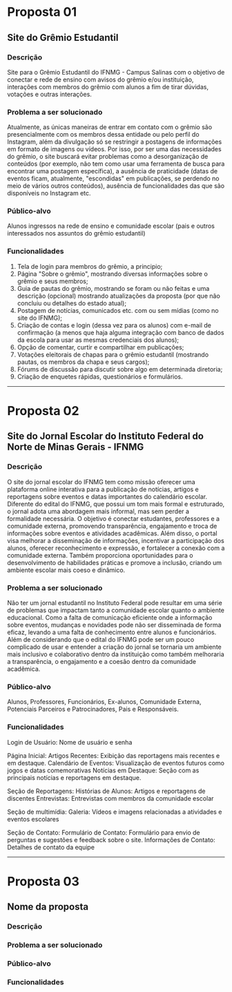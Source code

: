 # Proposta 01

## Site do Grêmio Estudantil

### Descrição
Site para o Grêmio Estudantil do IFNMG - Campus Salinas com o objetivo de conectar e rede de ensino com avisos do grêmio e/ou instituição, interações com membros do grêmio com alunos a fim de tirar dúvidas, votações e outras interações.

### Problema a ser solucionado
Atualmente, as únicas maneiras de entrar em contato com o grêmio são presencialmente com os membros dessa entidade ou pelo perfil do Instagram, além da divulgação só se restringir a postagens de informações em formato de imagens ou vídeos.
Por isso, por ser uma das necessidades do grêmio, o site buscará evitar problemas como a desorganização de conteúdos (por exemplo, não tem como usar uma ferramenta de busca para encontrar uma postagem específica), a ausência de praticidade (datas de eventos ficam, atualmente, "escondidas" em publicações, se perdendo no meio de vários outros conteúdos), ausência de funcionalidades das que são disponíveis no Instagram etc.

### Público-alvo
Alunos ingressos na rede de ensino e comunidade escolar (pais e outros interessados nos assuntos do grêmio estudantil)

### Funcionalidades
1. Tela de login para membros do grêmio, a principio;
2. Página "Sobre o grêmio", mostrando diversas informações sobre o grêmio e seus membros;
3. Guia de pautas do grêmio, mostrando se foram ou não feitas e uma descrição (opcional) mostrando atualizações da proposta (por que não concluiu ou detalhes do estado atual);
4. Postagem de notícias, comunicados etc. com ou sem mídias (como no site do IFNMG);
5. Criação de contas e login (dessa vez para os alunos) com e-mail de confirmação (a menos que haja alguma integração com banco de dados da escola para usar as mesmas credenciais dos alunos);
6. Opção de comentar, curtir e compartilhar em publicações;
7. Votações eleitorais de chapas para o grêmio estudantil (mostrando pautas, os membros da chapa e seus cargos);
8. Fórums de discussão para discutir sobre algo em determinada diretoria;
9. Criação de enquetes rápidas, questionários e formulários.

---

# Proposta 02

## Site do Jornal Escolar do Instituto Federal do Norte de Minas Gerais - IFNMG

### Descrição
O site do jornal escolar do IFNMG tem como missão oferecer uma plataforma online interativa para a publicação de notícias, artigos e reportagens sobre eventos e datas importantes do calendário escolar. Diferente do edital do IFNMG, que possui um tom mais formal e estruturado, o jornal adota uma abordagem mais informal, mas sem perder a formalidade necessária. O objetivo é conectar estudantes, professores e a comunidade externa, promovendo transparência, engajamento e troca de informações sobre eventos e atividades acadêmicas. Além disso, o portal visa melhorar a disseminação de informações, incentivar a participação dos alunos, oferecer reconhecimento e expressão, e fortalecer a conexão com a comunidade externa. Também proporciona oportunidades para o desenvolvimento de habilidades práticas e promove a inclusão, criando um ambiente escolar mais coeso e dinâmico.

### Problema a ser solucionado
 Não ter um jornal estudantil no Instituto Federal pode resultar em uma série de problemas que impactam tanto a comunidade escolar quanto o ambiente educacional. Como a falta de comunicação eficiente onde a informação sobre eventos, mudanças e novidades pode não ser disseminada de forma eficaz, levando a uma falta de conhecimento entre alunos e funcionários. Além de considerando que o edital do IFNMG pode ser um pouco complicado de usar e entender a criação do jornal se tornaria um ambiente mais inclusivo e colaborativo dentro da instituição como também melhoraria a transparência, o engajamento e a coesão dentro da comunidade acadêmica.

### Público-alvo
Alunos, Professores, Funcionários, Ex-alunos, Comunidade Externa,  Potenciais Parceiros e Patrocinadores, Pais e Responsáveis.

### Funcionalidades
Login de Usuário: Nome de usuário e senha

Página Inicial:
Artigos Recentes: Exibição das reportagens mais recentes e em destaque.
Calendário de Eventos: Visualização de eventos futuros como jogos e datas comemorativas Notícias em Destaque: Seção com as principais notícias e reportagens em destaque.

Seção de Reportagens:
Histórias de Alunos: Artigos e reportagens de discentes 
Entrevistas: Entrevistas com membros da comunidade escolar

Seção de multimídia:
Galeria: Vídeos e imagens relacionadas a atividades e eventos escolares

Seção de Contato:
Formulário de Contato: Formulário para envio de perguntas e sugestões e feedback sobre o site.
Informações de Contato: Detalhes de contato da equipe


---

# Proposta 03

## Nome da proposta

### Descrição

### Problema a ser solucionado

### Público-alvo

### Funcionalidades
